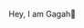 Hey, I am Gagah👋



<!---
lafatha/lafatha is a ✨ special ✨ repository because its `README.md` (this file) appears on your GitHub profile.
You can click the Preview link to take a look at your changes.
--->
